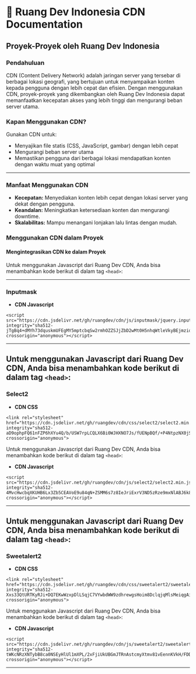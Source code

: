 # 📄 **Ruang Dev Indonesia CDN Documentation**
## Proyek-Proyek oleh Ruang Dev Indonesia

### Pendahuluan
CDN (Content Delivery Network) adalah jaringan server yang tersebar di berbagai lokasi geografi, yang bertujuan untuk menyampaikan konten kepada pengguna dengan lebih cepat dan efisien. Dengan menggunakan CDN, proyek-proyek yang dikembangkan oleh Ruang Dev Indonesia dapat memanfaatkan kecepatan akses yang lebih tinggi dan mengurangi beban server utama.

### **Kapan Menggunakan CDN?**

Gunakan CDN untuk:
- Menyajikan file statis (CSS, JavaScript, gambar) dengan lebih cepat
- Mengurangi beban server utama
- Memastikan pengguna dari berbagai lokasi mendapatkan konten dengan waktu muat yang optimal

---


### Manfaat Menggunakan CDN
- **Kecepatan:** Menyediakan konten lebih cepat dengan lokasi server yang dekat dengan pengguna.
- **Keandalan:** Meningkatkan ketersediaan konten dan mengurangi downtime.
- **Skalabilitas:** Mampu menangani lonjakan lalu lintas dengan mudah.

### Menggunakan CDN dalam Proyek
#### Mengintegrasikan CDN ke dalam Proyek
Untuk menggunakan Javascript dari Ruang Dev CDN, Anda bisa menambahkan kode berikut di dalam tag `<head>`:

---
### Inputmask
- **CDN Javascript**
```shell
<script src="https://cdn.jsdelivr.net/gh/ruangdev/cdn/js/inputmask/jquery.inputmask.min.js" integrity="sha512-jTgBq4+dMYh73dquskmUFEgMY5mptcbqSw2rmhOZZSJjZbD2wMt0H5nhqWtleVkyBEjmzid5nyERPSNBafG4GQ==" crossorigin="anonymous"></script>
```
---
Untuk menggunakan Javascript dari Ruang Dev CDN, Anda bisa menambahkan kode berikut di dalam tag `<head>`:
---
### Select2
- **CDN CSS**
```shell
<link rel="stylesheet" href="https://cdn.jsdelivr.net/gh/ruangdev/cdn/css/select2/select2.min.css" integrity="sha512-aD9ophpFQ61nFZP6hXYu4Q/b/USW7rpLCQLX6Bi0WJHXNO7Js/fUENpBQf/+P4NtpzNX0jSgR5zVvPOJp+W2Kg==" crossorigin="anonymous">
```
Untuk menggunakan Javascript dari Ruang Dev CDN, Anda bisa menambahkan kode berikut di dalam tag `<head>`:
- **CDN Javascript**
```shell
<script src="https://cdn.jsdelivr.net/gh/ruangdev/cdn/js/select2/select2.min.js" integrity="sha512-4MvcHwcbqXKUHB6Lx3Zb5CEAVoE9u84qN+ZSMM6s7z8IeJriExrV3ND5zRze9mxNlABJ6k864P/Vl8m0Sd3DtQ==" crossorigin="anonymous"></script>
```
---
Untuk menggunakan Javascript dari Ruang Dev CDN, Anda bisa menambahkan kode berikut di dalam tag `<head>`:
---
### Sweetalert2
- **CDN CSS**
```shell
<link rel="stylesheet" href="https://cdn.jsdelivr.net/gh/ruangdev/cdn/css/sweetalert2/sweetalert2.min.css" integrity="sha512-Xxs33QtURTKyRJi+DQ7EKwWzxpDlLSqjC7VYwbdWW9zdhrewgsHoim8DclqjqMlsMeiqgAi51+zuamxdEP2v1Q==" crossorigin="anonymous">
```
Untuk menggunakan Javascript dari Ruang Dev CDN, Anda bisa menambahkan kode berikut di dalam tag `<head>`:
- **CDN Javascript**
```shell
<script src="https://cdn.jsdelivr.net/gh/ruangdev/cdn/js/sweetalert2/sweetalert2.js" integrity="sha512-tWKcNRzXNTybB8ca0NSEyHlUl1mXPL/2xFjiUkUBGmJTRnAstcmyXtmv81vEennKVkH/FDDIH5l2+Jo0p1FObg==" crossorigin="anonymous"></script>
```
---